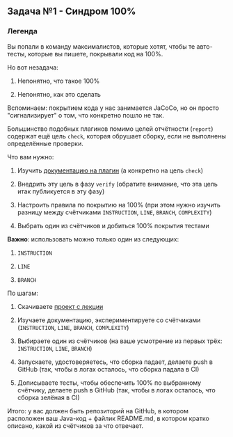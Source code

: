 ## Задача №1 - Синдром 100%

### Легенда

Вы попали в команду максималистов, которые хотят, чтобы те авто-тесты, которые вы пишете, покрывали код на 100%.

Но вот незадача:

1. Непонятно, что такое 100%
   
2. Непонятно, как это сделать

Вспоминаем: покрытием кода у нас занимается JaCoCo, но он просто "сигнализирует" о том, что конкретно пошло не так.

Большинство подобных плагинов помимо целей отчётности (`report`) содержат ещё цель `check`, которая обрушает сборку, если не выполнены определённые проверки.

Что вам нужно:

1. Изучить [документацию на плагин](https://www.eclemma.org/jacoco/trunk/doc/maven.html) (а конкретно на цель `check`)

1. Внедрить эту цель в фазу `verify` (обратите внимание, что эта цель итак публикуется в эту фазу)

1. Настроить правила по покрытию на 100% (при этом нужно изучить разницу между счётчиками `INSTRUCTION`, `LINE`, `BRANCH`, `COMPLEXITY`)

1. Выбрать один из счётчиков и добиться 100% покрытия тестами

**Важно**: использовать можно только один из следующих:

1. `INSTRUCTION`
   
1. `LINE`
   
1. `BRANCH`

По шагам:

1. Скачиваете [проект с лекции](https://github.com/netology-code/javaqa-code/tree/master/2.5_ci)

1. Изучаете документацию, экспериментируете со счётчиками (`INSTRUCTION`, `LINE`, `BRANCH`, `COMPLEXITY`)

1. Выбираете один из счётчиков (на ваше усмотрение из первых трёх: `INSTRUCTION`, `LINE`, `BRANCH`)

1. Запускаете, удостоверяетесь, что сборка падает, делаете push в GitHub (так, чтобы в логах осталось, что сборка падала в CI)

1. Дописываете тесты, чтобы обеспечить 100% по выбранному счётчику, делаете push в GitHub (так, чтобы в логах осталось, что сборка зелёная в CI)

Итого: у вас должен быть репозиторий на GitHub, в котором расположен ваш Java-код + файлик README.md, в котором кратко описано, какой из счётчиков за что отвечает.